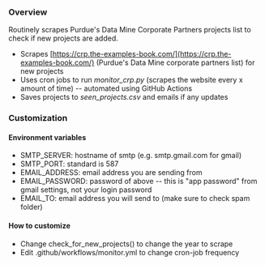 ### Overview
Routinely scrapes Purdue's Data Mine Corporate Partners projects list to check if new projects are added.
- Scrapes [https://crp.the-examples-book.com/](https://crp.the-examples-book.com/) (Purdue's Data Mine corporate partners list) for new projects
- Uses cron jobs to run *monitor_crp.py* (scrapes the website every x amount of time) -- automated using GitHub Actions
- Saves projects to *seen_projects.csv* and emails if any updates

### Customization
#### Environment variables
- SMTP_SERVER: hostname of smtp (e.g. smtp.gmail.com for gmail)
- SMTP_PORT: standard is 587
- EMAIL_ADDRESS: email address you are sending from
- EMAIL_PASSWORD: password of above -- this is "app password" from gmail settings, not your login password
- EMAIL_TO: email address you will send to (make sure to check spam folder)
#### How to customize
- Change check_for_new_projects() to change the year to scrape
- Edit .github/workflows/monitor.yml to change cron-job frequency
